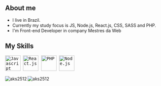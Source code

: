 ## About me

 - I live in Brazil.</li>
 - Currently my study focus is JS, Node.js, React.js, CSS, SASS and PHP.</li>
 - I'm Front-end Developer in company Mestres da Web</li>

## My Skills
<p>
  <kbd>
    <kbd><img class="img-icons" alt="Javascript" width="50" height="50" src="https://usefulangle.com/img/thumb/javascript.png"></kbd>
    <kbd><img class="img-icons" alt="React.js" width="50" height="50" src="https://react-cn.github.io/react/img/logo.svg"></kbd>
    <kbd><img class="img-icons" alt="PHP" width="50" height="50" src="https://assets.clever-cloud.com/logos/php.svg"></kbd>
    <kbd><img class="img-icons" alt="Node.js" width="50" height="50" src="http://arminfoway.com/wp-content/uploads/2020/11/web-3.png"></kbd><br>
  </kbd>
</p>
<img align="center" src="https://github-readme-stats.vercel.app/api?username=aks2512&show_icons=true&theme=dark&locale=en" alt="aks2512" />
 <img align="left" src="https://github-readme-stats.vercel.app/api/top-langs?username=aks2512&show_icons=true&theme=dark&locale=en&layout=compact" alt="aks2512" />
